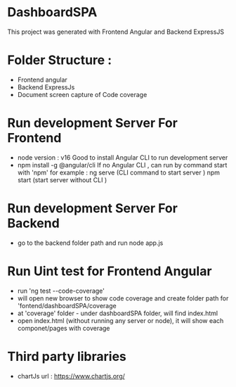 # DashboardSPA

This project was generated with Frontend Angular and Backend ExpressJS

# Folder Structure : 
- Frontend 
    angular 
- Backend
    ExpressJs
- Document 
    screen capture of Code coverage

# Run development Server For Frontend 
- node version : v16
Good to install Angular CLI to run development server 
- npm install -g @angular/cli 
If no Angular CLI , 
can run by command start with 'npm'
for example : ng serve  (CLI command to start server )
npm start (start server without CLI )

# Run development Server For Backend
- go to the backend folder path and run 
node app.js

# Run Uint test for Frontend Angular 
- run 'ng test --code-coverage' 
- will open new browser to show code coverage and create folder path for 'fontend/dashboardSPA/coverage
- at 'coverage' folder - under dashboardSPA folder, will find index.html
- open index.html (without running any server or node), it will show each componet/pages with coverage

# Third party libraries
- chartJs
    url :  https://www.chartjs.org/
